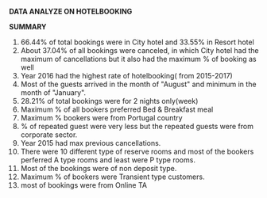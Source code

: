 **DATA ANALYZE ON HOTELBOOKING**

**SUMMARY**
1. 66.44% of total bookings were in City hotel and 33.55% in Resort hotel
2. About 37.04% of all bookings were canceled, in which City hotel had the maximum  of cancellations but it also had the maximum % of booking as well
3. Year 2016 had the highest rate of hotelbooking( from 2015-2017)
4. Most of the guests arrived in the month of "August" and minimum in the month of "January".
5. 28.21% of total bookings were for 2 nights only(week)
6. Maximum % of all bookers preferred Bed & Breakfast meal
7. Maximum % bookers were from Portugal country
8. % of repeated guest were very less but the repeated guests were from corporate sector.
9. Year 2015 had max previous cancellations.
10. There were 10 different type of reserve rooms and most of the bookers perferred A type rooms and least were P type rooms.
11. Most of the bookings were of non deposit type.
12. Maximum % of bookers were Transient type customers.
13. most of bookings were from Online TA
